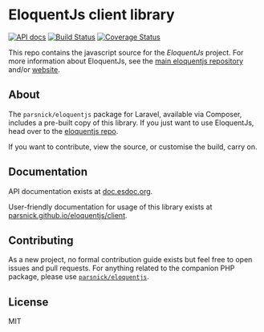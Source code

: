 # EloquentJs client library
[![API docs](https://doc.esdoc.org/github.com/parsnick/eloquentjs-client/badge.svg)](https://doc.esdoc.org/github.com/parsnick/eloquentjs-client/)
[![Build Status](https://travis-ci.org/parsnick/eloquentjs-client.svg?branch=master)](https://travis-ci.org/parsnick/eloquentjs-client)
[![Coverage Status](https://coveralls.io/repos/parsnick/eloquentjs-client/badge.svg?branch=master&service=github)](https://coveralls.io/github/parsnick/eloquentjs-client?branch=master)

This repo contains the javascript source for the *EloquentJs* project.
For more information about EloquentJs, see the [main eloquentjs repository](https://github.com/parsnick/eloquentjs) and/or [website](http://parsnick.github.io/eloquentjs).


## About

The `parsnick/eloquentjs` package for Laravel, available via Composer, includes a pre-built copy of this library. If you just want to use EloquentJs, head over to the [eloquentjs repo](https://github.com/parsnick/eloquentjs).

If you want to contribute, view the source, or customise the build, carry on.


## Documentation

API documentation exists at [doc.esdoc.org](https://doc.esdoc.org/github.com/parsnick/eloquentjs-client/).

User-friendly documentation for usage of this library exists at [parsnick.github.io/eloquentjs/client](http://parsnick.github.io/eloquentjs/client/).


## Contributing

As a new project, no formal contribution guide exists but feel free to open issues and pull requests.
For anything related to the companion PHP package, please use [`parsnick/eloquentjs`](https://github.com/parsnick/eloquentjs).


## License

MIT
